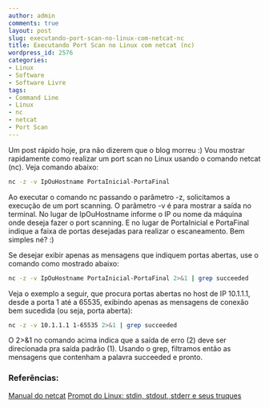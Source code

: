 ```yaml
---
author: admin
comments: true
layout: post
slug: executando-port-scan-no-linux-com-netcat-nc
title: Executando Port Scan no Linux com netcat (nc)
wordpress_id: 2576
categories:
- Linux
- Software
- Software Livre
tags:
- Command Line
- Linux
- nc
- netcat
- Port Scan
---
```


Um post rápido hoje, pra não dizerem que o blog morreu :)
Vou mostrar rapidamente como realizar um port scan no Linux usando o comando netcat (nc). Veja comando abaixo:

```bash
nc -z -v IpOuHostname PortaInicial-PortaFinal
```

Ao executar o comando nc passando o parâmetro -z, solicitamos a execução de um port scanning.
O parâmetro -v é para mostrar a saída no terminal.
No lugar de IpOuHostname informe o IP ou nome da máquina onde deseja fazer o port scanning.
E no lugar de PortaInicial e PortaFinal indique a faixa de portas desejadas para realizar o escaneamento.
Bem simples né? :)

Se desejar exibir apenas as mensagens que indiquem portas abertas, use o comando como mostrado abaixo:

```bash
nc -z -v IpOuHostname PortaInicial-PortaFinal 2>&1 | grep succeeded
```

Veja o exemplo a seguir, que procura portas abertas no host de IP 10.1.1.1, desde a porta 1 até a 65535, exibindo apenas as mensagens de conexão bem sucedida (ou seja, porta aberta):

```bash
nc -z -v 10.1.1.1 1-65535 2>&1 | grep succeeded
```

O 2>&1 no comando acima indica que a saída de erro (2) deve ser direcionada pra saída padrão (1).
Usando o grep, filtramos então as mensagens que contenham a palavra succeeded e pronto.

### Referências:

[Manual do netcat](http://linux.die.net/man/1/nc)
[Prompt do Linux: stdin, stdout, stderr e seus truques](http://www.guiadopc.com.br/artigos/693/prompt-do-linux-stdin-stdout-stderr-e-seus-truques-parte-i.html)

